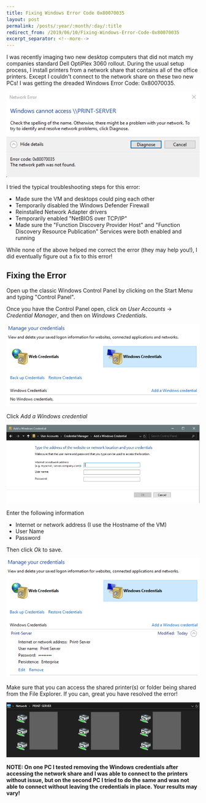 ```yaml
---
title: Fixing Windows Error Code 0x80070035
layout: post
permalink: /posts/:year/:month/:day/:title
redirect_from: /2019/06/10/Fixing-Windows-Error-Code-0x80070035
excerpt_separator: <!--more-->
---
```


I was recently imaging two new desktop computers that did not match my companies standard Dell OptiPlex 3060 rollout. During the usual setup process, I install printers from a network share that contains all of the office printers. Except I couldn't connect to the network share on these two new PCs! I was getting the dreaded Windows Error Code: 0x80070035.

<!--more-->

<img src="/images/posts/2019/06/10/image1.PNG" alt="Windows Access Error">

I tried the typical troubleshooting steps for this error:
- Made sure the VM and desktops could ping each other
- Temporarily disabled the Windows Defender Firewall
- Reinstalled Network Adapter drivers
- Temporarily enabled "NetBIOS over TCP/IP"
- Made sure the "Function Discovery Provider Host" and "Function Discovery Resource Publication" Services were both enabled and running

While none of the above helped me correct the error (they may help you!), I did eventually figure out a fix to this error!

## Fixing the Error

Open up the classic Windows Control Panel by clicking on the Start Menu and typing "Control Panel".

Once you have the Control Panel open, click on *User Accounts* → *Credential Manager*, and then on *Windows Credentials*.

<img src="/images/posts/2019/06/10/image2.PNG" alt="Windows Credential Manager">

Click *Add a Windows credential*

<img src="/images/posts/2019/06/10/image3.PNG" alt="Add a Windows Credential">

Enter the following information
- Internet or network address (I use the Hostname of the VM)
- User Name
- Password

Then click *Ok* to save.

<img src="/images/posts/2019/06/10/image4.PNG" alt="Windows Credentials">

Make sure that you can access the shared printer(s) or folder being shared from the File Explorer. If you can, great you have resolved the error!

<img src="/images/posts/2019/06/10/image5.PNG" alt="Print-Server Share">

**NOTE: On one PC I tested removing the Windows credentials after accessing the network share and I was able to connect to the printers without issue, but on the second PC I tried to do the same and was not able to connect without leaving the credentials in place. Your results may vary!**